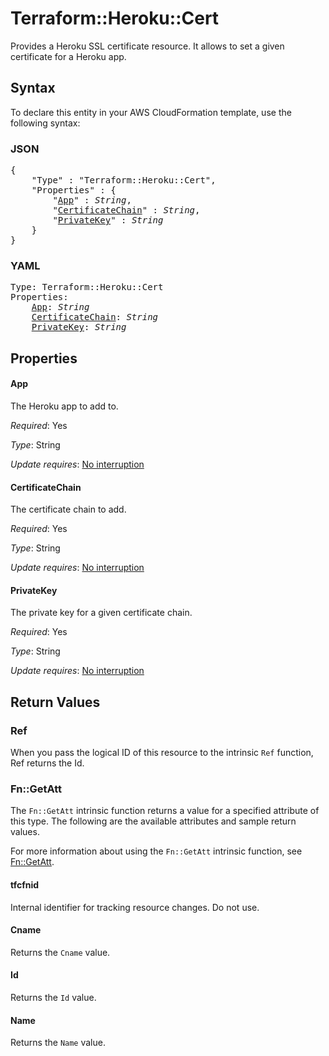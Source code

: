# Terraform::Heroku::Cert

Provides a Heroku SSL certificate resource. It allows to set a given certificate for a Heroku app.

## Syntax

To declare this entity in your AWS CloudFormation template, use the following syntax:

### JSON

<pre>
{
    "Type" : "Terraform::Heroku::Cert",
    "Properties" : {
        "<a href="#app" title="App">App</a>" : <i>String</i>,
        "<a href="#certificatechain" title="CertificateChain">CertificateChain</a>" : <i>String</i>,
        "<a href="#privatekey" title="PrivateKey">PrivateKey</a>" : <i>String</i>
    }
}
</pre>

### YAML

<pre>
Type: Terraform::Heroku::Cert
Properties:
    <a href="#app" title="App">App</a>: <i>String</i>
    <a href="#certificatechain" title="CertificateChain">CertificateChain</a>: <i>String</i>
    <a href="#privatekey" title="PrivateKey">PrivateKey</a>: <i>String</i>
</pre>

## Properties

#### App

The Heroku app to add to.

_Required_: Yes

_Type_: String

_Update requires_: [No interruption](https://docs.aws.amazon.com/AWSCloudFormation/latest/UserGuide/using-cfn-updating-stacks-update-behaviors.html#update-no-interrupt)

#### CertificateChain

The certificate chain to add.

_Required_: Yes

_Type_: String

_Update requires_: [No interruption](https://docs.aws.amazon.com/AWSCloudFormation/latest/UserGuide/using-cfn-updating-stacks-update-behaviors.html#update-no-interrupt)

#### PrivateKey

The private key for a given certificate chain.

_Required_: Yes

_Type_: String

_Update requires_: [No interruption](https://docs.aws.amazon.com/AWSCloudFormation/latest/UserGuide/using-cfn-updating-stacks-update-behaviors.html#update-no-interrupt)

## Return Values

### Ref

When you pass the logical ID of this resource to the intrinsic `Ref` function, Ref returns the Id.

### Fn::GetAtt

The `Fn::GetAtt` intrinsic function returns a value for a specified attribute of this type. The following are the available attributes and sample return values.

For more information about using the `Fn::GetAtt` intrinsic function, see [Fn::GetAtt](https://docs.aws.amazon.com/AWSCloudFormation/latest/UserGuide/intrinsic-function-reference-getatt.html).

#### tfcfnid

Internal identifier for tracking resource changes. Do not use.

#### Cname

Returns the <code>Cname</code> value.

#### Id

Returns the <code>Id</code> value.

#### Name

Returns the <code>Name</code> value.

